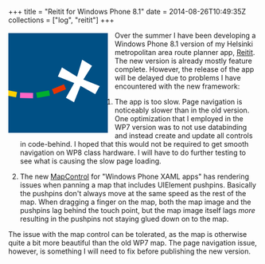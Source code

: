 +++
title = "Reitit for Windows Phone 8.1"
date = 2014-08-26T10:49:35Z
collections = ["log", "reitit"]
+++

<img style="float: left; margin-right: 1em; margin-bottom: 1em; margin-top: 0.25em;" src="/reitit.png"/>

Over the summer I have been developing a Windows Phone 8.1 version of my Helsinki metropolitan area route planner app, [Reitit](http://www.windowsphone.com/fi-fi/store/app/reitit/30e77f37-ef15-4860-b5d2-c4f7ee96f0e4). The new version is already mostly feature complete. However, the release of the app will be delayed due to problems I have encountered with the new framework:

1. The app is too slow. Page navigation is noticeably slower than in the old version. One optimization that I employed in the WP7 version was to not use databinding and instead create and update all controls in code-behind. I hoped that this would not be required to get smooth navigation on WP8 class hardware. I will have to do further testing to see what is causing the slow page loading.

2. The new [MapControl](http://msdn.microsoft.com/en-us/library/windows/apps/xaml/windows.ui.xaml.controls.maps.mapcontrol.aspx) for "Windows Phone XAML apps" has rendering issues when panning a map that includes UIElement pushpins. Basically the pushpins don't always move at the same speed as the rest of the map. When dragging a finger on the map, both the map image and the pushpins lag behind the touch point, but the map image itself lags *more* resulting in the pushpins not staying glued down on to the map.

The issue with the map control can be tolerated, as the map is otherwise quite a bit more beautiful than the old WP7 map. The page navigation issue, however, is something I will need to fix before publishing the new version.